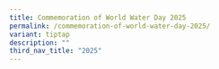 ```yaml
---
title: Commemoration of World Water Day 2025
permalink: /commemoration-of-world-water-day-2025/
variant: tiptap
description: ""
third_nav_title: "2025"
---
```

